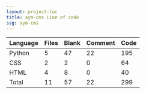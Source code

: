 ```yaml
---
layout: project-loc
title: aym-cms Line of code
ssg: aym-cms
---
```

<div class="table-responsive">
<table class="table">
<thead><tr>
<th>Language</th>
<th>Files</th>
<th>Blank</th>
<th>Comment</th>
<th>Code</th>
</tr></thead><tbody>
<tr><td>Python</td><td> 5</td><td> 47</td><td> 22</td><td> 195</td></tr>
<tr><td>CSS</td><td> 2</td><td> 2</td><td> 0</td><td> 64</td></tr>
<tr><td>HTML</td><td> 4</td><td> 8</td><td> 0</td><td> 40</td></tr>
<tr><td>Total</td><td>11</td><td>57</td><td>22</td><td>299</td></tr>
</tbody></table></div>
